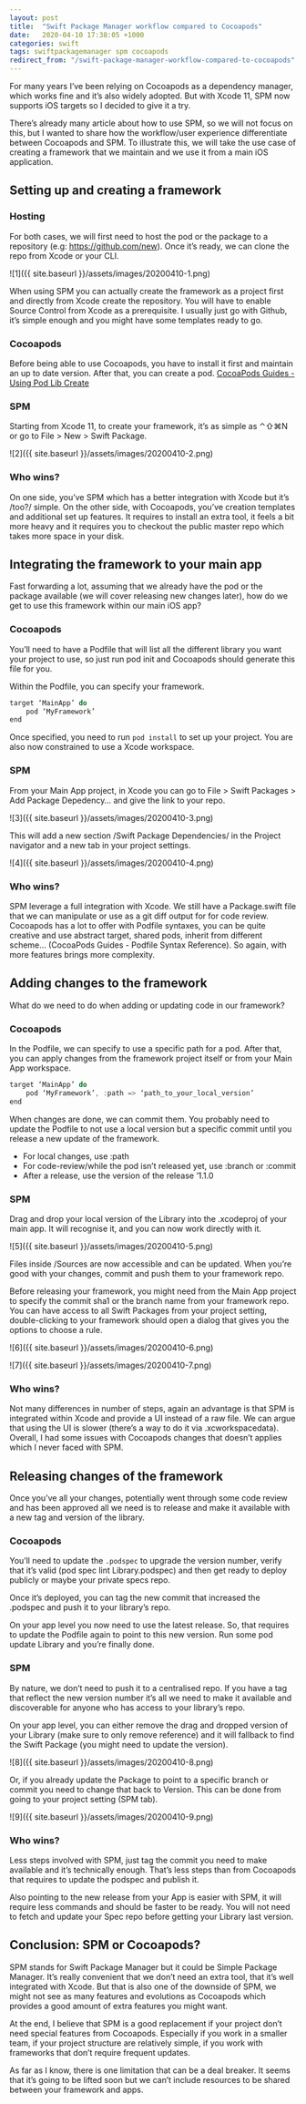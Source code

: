 ```yaml
---
layout: post
title:  "Swift Package Manager workflow compared to Cocoapods"
date:   2020-04-10 17:38:05 +1000
categories: swift
tags: swiftpackagemanager spm cocoapods
redirect_from: "/swift-package-manager-workflow-compared-to-cocoapods"
---
```


For many years I’ve been relying on Cocoapods as a dependency manager, which works fine and it’s also widely adopted. But with Xcode 11, SPM now supports iOS targets so I decided to give it a try.

There’s already many article about how to use SPM, so we will not focus on this, but I wanted to share how the workflow/user experience differentiate between Cocoapods and SPM. To illustrate this, we will take the use case of creating a framework that we maintain and we use it from a main iOS application.

## Setting up and creating a framework

### Hosting

For both cases, we will first need to host the pod or the package to a repository (e.g: https://github.com/new). Once it’s ready, we can clone the repo from Xcode or your CLI.

![1]({{ site.baseurl }}/assets/images/20200410-1.png)

When using SPM you can actually create the framework as a project first and directly from Xcode create the repository. You will have to enable Source Control from Xcode as a prerequisite. I usually just go with Github, it’s simple enough and you might have some templates ready to go.

### Cocoapods

Before being able to use Cocoapods, you have to install it first and maintain an up to date version. After that, you can create a pod. [CocoaPods Guides - Using Pod Lib Create](https://guides.cocoapods.org/making/using-pod-lib-create)

### SPM

Starting from Xcode 11, to create your framework, it’s as simple as ⌃⇧⌘N or go to File > New > Swift Package.

![2]({{ site.baseurl }}/assets/images/20200410-2.png)

### Who wins?

On one side, you’ve SPM which has a better integration with Xcode but it’s /too?/ simple. On the other side, with Cocoapods, you’ve creation templates and additional set up features. It requires to install an extra tool, it feels a bit more heavy and it requires you to checkout the public master repo which takes more space in your disk.

## Integrating the framework to your main app

Fast forwarding a lot, assuming that we already have the pod or the package available (we will cover releasing new changes later), how do we get to use this framework within our main iOS app?

### Cocoapods

You’ll need to have a Podfile that will list all the different library you want your project to use, so just run pod init and Cocoapods should generate this file for you.

Within the Podfile, you can specify your framework.

```swift
target ‘MainApp’ do
    pod ‘MyFramework’
end
```

Once specified, you need to run `pod install` to set up your project. You are also now constrained to use a Xcode workspace.

### SPM

From your Main App project, in Xcode you can go to File > Swift Packages > Add Package Depedency… and give the link to your repo.

![3]({{ site.baseurl }}/assets/images/20200410-3.png)

This will add a new section /Swift Package Dependencies/ in the Project navigator and a new tab in your project settings.

![4]({{ site.baseurl }}/assets/images/20200410-4.png)

### Who wins?

SPM leverage a full integration with Xcode. We still have a Package.swift file that we can manipulate or use as a git diff output for for code review. Cocoapods has a lot to offer with Podfile syntaxes, you can be quite creative and use abstract target, shared pods, inherit from different scheme… (CocoaPods Guides - Podfile Syntax Reference). So again, with more features brings more complexity.

## Adding changes to the framework

What do we need to do when adding or updating code in our framework?

### Cocoapods

In the Podfile, we can specify to use a specific path for a pod. After that, you can apply changes from the framework project itself or from your Main App workspace.

```swift
target ‘MainApp’ do
    pod ‘MyFramework’, :path => ‘path_to_your_local_version’
end
```

When changes are done, we can commit them. You probably need to update the Podfile to not use a local version but a specific commit until you release a new update of the framework.

- For local changes, use :path
- For code-review/while the pod isn’t released yet, use :branch or :commit
- After a release, use the version of the release ’1.1.0

### SPM

Drag and drop your local version of the Library into the .xcodeproj of your main app. It will recognise it, and you can now work directly with it.

![5]({{ site.baseurl }}/assets/images/20200410-5.png)

Files inside /Sources are now accessible and can be updated. When you’re good with your changes, commit and push them to your framework repo.

Before releasing your framework, you might need from the Main App project to specify the commit sha1 or the branch name from your framework repo. You can have access to all Swift Packages from your project setting, double-clicking to your framework should open a dialog that gives you the options to choose a rule.

![6]({{ site.baseurl }}/assets/images/20200410-6.png)

![7]({{ site.baseurl }}/assets/images/20200410-7.png)

### Who wins?

Not many differences in number of steps, again an advantage is that SPM is integrated within Xcode and provide a UI instead of a raw file. We can argue that using the UI is slower (there’s a way to do it via .xcworkspacedata). Overall, I had some issues with Cocoapods changes that doesn’t applies which I never faced with SPM.

## Releasing changes of the framework

Once you’ve all your changes, potentially went through some code review and has been approved all we need is to release and make it available with a new tag and version of the library.

### Cocoapods

You’ll need to update the `.podspec` to upgrade the version number, verify that it’s valid (pod spec lint Library.podspec) and then get ready to deploy publicly or maybe your private specs repo.

Once it’s deployed, you can tag the new commit that increased the .podspec and push it to your library’s repo.

On your app level you now need to use the latest release. So, that requires to update the Podfile again to point to this new version. Run some pod update Library and you’re finally done.

### SPM

By nature, we don’t need to push it to a centralised repo. If you have a tag that reflect the new version number it’s all we need to make it available and discoverable for anyone who has access to your library’s repo.

On your app level, you can either remove the drag and dropped version of your Library (make sure to only remove reference) and it will fallback to find the Swift Package (you might need to update the version).

![8]({{ site.baseurl }}/assets/images/20200410-8.png)

Or, if you already update the Package to point to a specific branch or commit you need to change that back to Version. This can be done from going to your project setting (SPM tab).

![9]({{ site.baseurl }}/assets/images/20200410-9.png)

### Who wins?

Less steps involved with SPM, just tag the commit you need to make available and it’s technically enough. That’s less steps than from Cocoapods that requires to update the podspec and publish it.

Also pointing to the new release from your App is easier with SPM, it will require less commands and should be faster to be ready. You will not need to fetch and update your Spec repo before getting your Library last version.

## Conclusion: SPM or Cocoapods?

SPM stands for Swift Package Manager but it could be Simple Package Manager. It’s really convenient that we don’t need an extra tool, that it’s well integrated with Xcode. But that is also one of the downside of SPM, we might not see as many features and evolutions as Cocoapods which provides a good amount of extra features you might want.

At the end, I believe that SPM is a good replacement if your project don’t need special features from Cocoapods. Especially if you work in a smaller team, if your project structure are relatively simple, if you work with frameworks that don’t require frequent updates.

As far as I know, there is one limitation that can be a deal breaker. It seems that it’s going to be lifted soon but we can’t include resources to be shared between your framework and apps.
